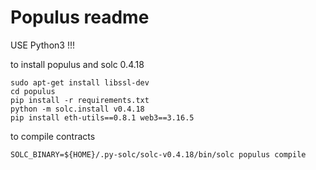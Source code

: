 # Populus readme

USE Python3 !!!

to install populus and solc 0.4.18
```
sudo apt-get install libssl-dev
cd populus
pip install -r requirements.txt
python -m solc.install v0.4.18
pip install eth-utils==0.8.1 web3==3.16.5
```

to compile contracts
```
SOLC_BINARY=${HOME}/.py-solc/solc-v0.4.18/bin/solc populus compile
```
